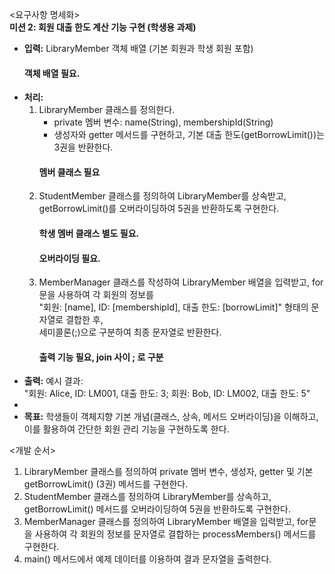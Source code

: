 <요구사항 명세화>  
**미션 2: 회원 대출 한도 계산 기능 구현 (학생용 과제)**
- **입력:** LibraryMember 객체 배열 (기본 회원과 학생 회원 포함)
    #### 객체 배열 필요.
- **처리:**
    1. LibraryMember 클래스를 정의한다.
        - private 멤버 변수: name(String), membershipId(String)
        - 생성자와 getter 메서드를 구현하고, 기본 대출 한도(getBorrowLimit())는 3권을 반환한다.
        #### 멤버 클래스 필요
    2. StudentMember 클래스를 정의하여 LibraryMember를 상속받고, getBorrowLimit()를 오버라이딩하여 5권을 반환하도록 구현한다.
        #### 학생 멤버 클래스 별도 필요.
        #### 오버라이딩 필요.
    3. MemberManager 클래스를 작성하여 LibraryMember 배열을 입력받고, for문을 사용하여 각 회원의 정보를  
       "회원: [name], ID: [membershipId], 대출 한도: [borrowLimit]" 형태의 문자열로 결합한 후,  
       세미콜론(;)으로 구분하여 최종 문자열로 반환한다.
        #### 출력 기능 필요, join 사이 ; 로 구분
- **출력:** 예시 결과:  
  "회원: Alice, ID: LM001, 대출 한도: 3; 회원: Bob, ID: LM002, 대출 한도: 5"
- 
- **목표:** 학생들이 객체지향 기본 개념(클래스, 상속, 메서드 오버라이딩)을 이해하고, 이를 활용하여 간단한 회원 관리 기능을 구현하도록 한다.

<개발 순서>
1. LibraryMember 클래스를 정의하여 private 멤버 변수, 생성자, getter 및 기본 getBorrowLimit() (3권) 메서드를 구현한다.
2. StudentMember 클래스를 정의하여 LibraryMember를 상속하고, getBorrowLimit() 메서드를 오버라이딩하여 5권을 반환하도록 구현한다.
3. MemberManager 클래스를 정의하여 LibraryMember 배열을 입력받고, for문을 사용하여 각 회원의 정보를 문자열로 결합하는 processMembers() 메서드를 구현한다.
4. main() 메서드에서 예제 데이터를 이용하여 결과 문자열을 출력한다.